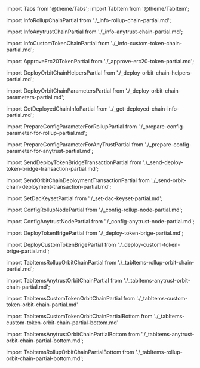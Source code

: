import Tabs from '@theme/Tabs';
import TabItem from '@theme/TabItem';

import InfoRollupChainPartial from './_info-rollup-chain-partial.md';

import InfoAnytrustChainPartial from './_info-anytrust-chain-partial.md';

import InfoCustomTokenChainPartial from './_info-custom-token-chain-partial.md';

import ApproveErc20TokenPartial from './_approve-erc20-token-partial.md';

import DeployOrbitChainHelpersPartial from './_deploy-orbit-chain-helpers-partial.md';

import DeployOrbitChainParametersPartial from './_deploy-orbit-chain-parameters-partial.md';

import GetDeployedChainInfoPartial from './_get-deployed-chain-info-partial.md';

import PrepareConfigParameterForRollupPartial from './_prepare-config-parameter-for-rollup-partial.md';

import PrepareConfigParameterForAnyTrustPartial from './_prepare-config-parameter-for-anytrust-partial.md';

import SendDeployTokenBridgeTransactionPartial from './_send-deploy-token-bridge-transaction-partial.md';

import SendOrbitChainDeploymentTransactionPartial from './_send-orbit-chain-deployment-transaction-partial.md';

import SetDacKeysetPartial from './_set-dac-keyset-partial.md';

import ConfigRollupNodePartial from './_config-rollup-node-partial.md';

import ConfigAnytrustNodePartial from './_config-anytrust-node-partial.md';

import DeployTokenBrigePartial from './_deploy-token-brige-partial.md';

import DeployCustomTokenBrigePartial from './_deploy-custom-token-brige-partial.md';

import TabItemsRollupOrbitChainPartial from './_tabItems-rollup-orbit-chain-partial.md';

import TabItemsAnytrustOrbitChainPartial from './_tabItems-anytrust-orbit-chain-partial.md';

import TabItemsCustomTokenOrbitChainPartial from './_tabItems-custom-token-orbit-chain-partial.md'

import TabItemsCustomTokenOrbitChainPartialBottom from './_tabItems-custom-token-orbit-chain-partial-bottom.md'

import TabItemsAnytrustOrbitChainPartialBottom from './_tabItems-anytrust-orbit-chain-partial-bottom.md';

import TabItemsRollupOrbitChainPartialBottom from './_tabItems-rollup-orbit-chain-partial-bottom.md';

<div className="dynamic-content-tabs-toc">
  <Tabs
    className="tabgroup-with-label"
    defaultValue="rollup-chain"
    groupId="chain-type"
    queryString="current-chain"
    values={[
      { label: 'Rollup chain', value: 'rollup-chain' },
      { label: 'AnyTrust chain', value: 'anytrust-chain' },
      { label: 'Custom token chain', value: 'custom-token-chain' },
    ]}
  >
    <TabItem value="rollup-chain" label="Rollup chain">
            <InfoRollupChainPartial />
            <TabItemsRollupOrbitChainPartial />
            <TabItemsRollupOrbitChainPartialBottom />
    </TabItem>
    <TabItem value="anytrust-chain" label="AnyTrust chain">
            <InfoAnytrustChainPartial />
            <TabItemsAnytrustOrbitChainPartial />
            <TabItemsAnytrustOrbitChainPartialBottom />
    </TabItem>
    <TabItem value="custom-token-chain" label="Custom token chain">
              <InfoCustomTokenChainPartial />
              <TabItemsCustomTokenOrbitChainPartial />
              <TabItemsCustomTokenOrbitChainPartialBottom />
    </TabItem>
  </Tabs>
</div>
